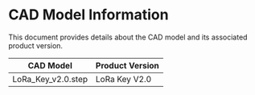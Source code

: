 # CAD Model Information

This document provides details about the CAD model and its associated product version.

| CAD Model          | Product Version |
|--------------------|-----------------|
| LoRa_Key_v2.0.step | LoRa Key V2.0   |